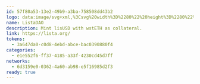 ```yaml
---
id: 57f80a53-13e2-49b9-a3ba-758508dd43b2
logo: data:image/svg+xml,%3Csvg%20width%3D%2280%22%20height%3D%2280%22%20viewBox%3D%220%200%2080%2080%22%20fill%3D%22none%22%20xmlns%3D%22http%3A%2F%2Fwww.w3.org%2F2000%2Fsvg%22%3E%0A%3Cpath%20d%3D%22M43.6387%2042.0019C44.4646%2032.1994%2053.0161%2028.022%2058.3392%2030.3166C63.6624%2032.6112%2065.4381%2040.0439%2062.7794%2047.1099C58.5117%2058.4517%2043.717%2065.8673%2031.9089%2060.7774C42.7623%2058.7466%2042.9138%2050.6047%2043.6387%2042.0019Z%22%20fill%3D%22%23FFD600%22%2F%3E%0A%3Cpath%20d%3D%22M36.3512%2038.4026C36.5362%2048.2395%2028.461%2053.314%2022.9317%2051.605C17.4025%2049.8959%2014.8734%2042.6955%2016.7919%2035.3825C19.8715%2023.6443%2033.8228%2014.6777%2046.0881%2018.4688C35.5033%2021.6563%2036.1887%2029.7695%2036.3512%2038.4026Z%22%20fill%3D%22%231F198A%22%2F%3E%0A%3Cg%20opacity%3D%220.4%22%20filter%3D%22url(%23filter0_f_5522_1257)%22%3E%0A%3Cpath%20d%3D%22M39.6387%2040.0019C40.4646%2030.1994%2049.0161%2026.022%2054.3392%2028.3166C59.6624%2030.6112%2061.4381%2038.0439%2058.7794%2045.1099C54.5117%2056.4517%2039.717%2063.8673%2027.9089%2058.7774C38.7623%2056.7466%2038.9138%2048.6047%2039.6387%2040.0019Z%22%20fill%3D%22%23FFD600%22%2F%3E%0A%3Cpath%20d%3D%22M32.3512%2036.4026C32.5362%2046.2395%2024.461%2051.314%2018.9317%2049.605C13.4025%2047.8959%2010.8734%2040.6955%2012.7919%2033.3825C15.8715%2021.6443%2029.8228%2012.6777%2042.0881%2016.4688C31.5033%2019.6563%2032.1887%2027.7695%2032.3512%2036.4026Z%22%20fill%3D%22%231F198A%22%2F%3E%0A%3C%2Fg%3E%0A%3Cdefs%3E%0A%3Cfilter%20id%3D%22filter0_f_5522_1257%22%20x%3D%222.15588%22%20y%3D%225.58789%22%20width%3D%2267.8441%22%20height%3D%2264.8245%22%20filterUnits%3D%22userSpaceOnUse%22%20color-interpolation-filters%3D%22sRGB%22%3E%0A%3CfeFlood%20flood-opacity%3D%220%22%20result%3D%22BackgroundImageFix%22%2F%3E%0A%3CfeBlend%20mode%3D%22normal%22%20in%3D%22SourceGraphic%22%20in2%3D%22BackgroundImageFix%22%20result%3D%22shape%22%2F%3E%0A%3CfeGaussianBlur%20stdDeviation%3D%225%22%20result%3D%22effect1_foregroundBlur_5522_1257%22%2F%3E%0A%3C%2Ffilter%3E%0A%3C%2Fdefs%3E%0A%3C%2Fsvg%3E%0A
name: ListaDAO
description: Mint lisUSD with wstETH as collateral.
link: https://lista.org/
tokens:
  - 3a647da0-c0d8-4ebd-abce-bac0390880f4
categories:
  - e1e552f6-ff37-4185-a33f-4230cd45d7ff
networks:
  - 6d3159e0-0362-4a60-ab98-e5f16985d2f3
ready: true
---
```

